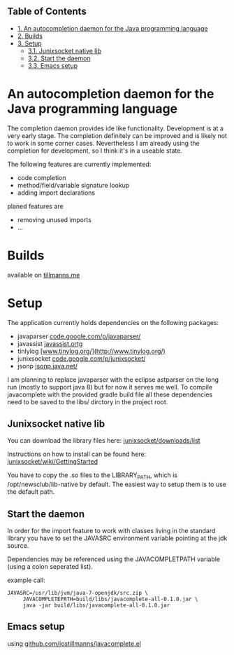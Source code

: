 <div id="table-of-contents">
<h2>Table of Contents</h2>
<div id="text-table-of-contents">
<ul>
<li><a href="#sec-1">1. An autocompletion daemon for the Java programming language</a></li>
<li><a href="#sec-2">2. Builds</a></li>
<li><a href="#sec-3">3. Setup</a>
<ul>
<li><a href="#sec-3-1">3.1. Junixsocket native lib</a></li>
<li><a href="#sec-3-2">3.2. Start the daemon</a></li>
<li><a href="#sec-3-3">3.3. Emacs setup</a></li>
</ul>
</li>
</ul>
</div>
</div>

# An autocompletion daemon for the Java programming language<a id="sec-1" name="sec-1"></a>

The completion daemon provides ide like functionality. Development
is at a very early stage. The completion definitely can be improved and
is likely not to work in some corner cases. Nevertheless I am
already using the completion for development, so I think it's in a
useable state.

The following features are currently implemented:

-   code completion
-   method/field/variable signature lookup
-   adding import declarations

planed features are

-   removing unused imports
-   &#x2026;

# Builds<a id="sec-2" name="sec-2"></a>

available on [tillmanns.me](http://www.tillmanns.me/)

# Setup<a id="sec-3" name="sec-3"></a>

The application currently holds dependencies on the following packages:

-   javaparser [code.google.com/p/javaparser/](https://code.google.com/p/javaparser/)
-   javassist [javassist.ortg](http://www.csg.ci.i.u-tokyo.ac.jp/~chiba/javassist/)
-   tinlylog [www.tinylog.org/](http://www.tinylog.org/)
-   junixsocket [code.google.com/p/junixsocket/](https://code.google.com/p/junixsocket/)
-   jsonp [jsonp.java.net/](https://jsonp.java.net/)

I am planning to replace javaparser with the eclipse astparser on
the long run (mostly to support java 8) but for now it serves me
well. To compile javacomplete with the provided gradle build file
all these dependencies need to be saved to the libs/ dirctory in the
project root.

## Junixsocket native lib<a id="sec-3-1" name="sec-3-1"></a>

You can download the library files here:
[junixsocket/downloads/list](https://code.google.com/p/junixsocket/downloads/list)

Instructions on how to install can be found here:
[junixsocket/wiki/GettingStarted](https://code.google.com/p/junixsocket/wiki/GettingStarted)

You have to copy the .so files to the LIBRARY<sub>PATH</sub>, which is
/opt/newsclub/lib-native by default. The easiest way to setup them
is to use the default path.

## Start the daemon<a id="sec-3-2" name="sec-3-2"></a>

In order for the import feature to work with classes living in the
standard library you have to set the JAVASRC environment variable
pointing at the jdk source.

Dependencies may be referenced using the JAVACOMPLETPATH variable
(using a colon seperated list).

example call:

    JAVASRC=/usr/lib/jvm/java-7-openjdk/src.zip \
         JAVACOMPLETEPATH=build/libs/javacomplete-all-0.1.0.jar \
         java -jar build/libs/javacomplete-all-0.1.0.jar

## Emacs setup<a id="sec-3-3" name="sec-3-3"></a>

using [github.com/jostillmanns/javacomplete.el](https://github.com/jostillmanns/javacomplete.el)
